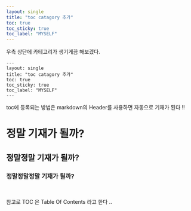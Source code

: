 ```yaml
---
layout: single
title: "toc catagory 추가"
toc: true
toc_sticky: true
toc_label: "MYSELF"
---
```


우측 상단에 카테고리가 생기게끔 해보겠다.


    ---
    layout: single
    title: "toc catagory 추가"
    toc: true
    toc_sticky: true
    toc_label: "MYSELF"
    ---

toc에 등록되는 방법은 markdown의 Header를 사용하면 자동으로 기재가 된다 !!

# 정말 기재가 될까?

## 정말정말 기재가 될까?

### 정말정말정말 기재가 될까?


<br>

참고로 TOC 은 Table Of Contents 라고 한다 ..

